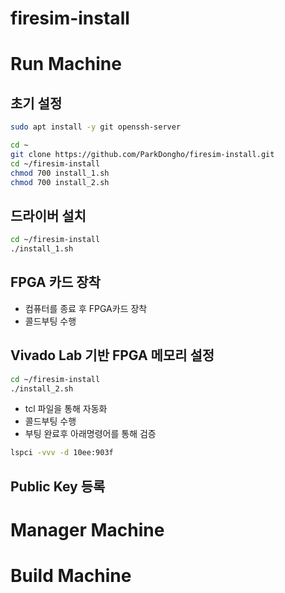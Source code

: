 # firesim-install

# Run Machine

## 초기 설정

```bash
sudo apt install -y git openssh-server
```

```bash
cd ~
git clone https://github.com/ParkDongho/firesim-install.git
cd ~/firesim-install
chmod 700 install_1.sh
chmod 700 install_2.sh
```

## 드라이버 설치

```bash
cd ~/firesim-install
./install_1.sh
```

## FPGA 카드 장착
- 컴퓨터를 종료 후 FPGA카드 장착
- 콜드부팅 수행

## Vivado Lab 기반 FPGA 메모리 설정

```bash
cd ~/firesim-install
./install_2.sh
```

- tcl 파일을 통해 자동화
- 콜드부팅 수행
- 부팅 완료후 아래명령어를 통해 검증

```bash
lspci -vvv -d 10ee:903f
```

## Public Key 등록



# Manager Machine









# Build Machine
